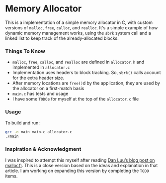 # Memory Allocator

This is a implementation of a simple memory allocator in C, with custom versions of `malloc`, `free`, `calloc`, and `realloc`. It's a simple example of how dynamic memory management works, using the `sbrk` system call and a linked list to keep track of the already-allocated blocks.

### Things To Know

- `malloc`, `free`, `calloc`, and `realloc` are defined in `allocator.h` and implemented in `allocator.c`
- Implementation uses headers to block tracking. So, `sbrk()` calls account for the extra header size.
- After memory locations are `free()`d by the application, they are used by the allocator on a first-match basis
- `main.c` has tests and usage
- I have some `TODO`s for myself at the top of the `allocator.c` file

### Usage

To build and run:

```bash
gcc -o main main.c allocator.c
./main
```

### Inspiration & Acknowledgment

I was inspired to attempt this myself after reading [Dan Luu’s blog post on malloc()](https://danluu.com/malloc-tutorial/). This is a close version based on the ideas and explanation in that article. I am working on expanding this version by completing the `TODO` items.

